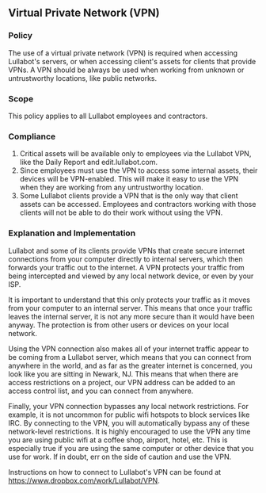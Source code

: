 ## Virtual Private Network (VPN)

### Policy
The use of a virtual private network (VPN) is required when accessing Lullabot's servers, or when accessing client's assets for clients that provide VPNs. A VPN should be always be used when working from unknown or untrustworthy locations, like public networks.

### Scope
This policy applies to all Lullabot employees and contractors.

### Compliance
1. Critical assets will be available only to employees via the Lullabot VPN, like the Daily Report and edit.lullabot.com.
2. Since employees must use the VPN to access some internal assets, their devices will  be VPN-enabled. This will make it easy to use the VPN when they are working from any untrustworthy location.
3. Some Lullabot clients provide a VPN that is the only way that client assets can be accessed. Employees and contractors working with those clients will not be able to do their work without using the VPN.

### Explanation and Implementation

Lullabot and some of its clients provide VPNs that create secure internet connections from your computer directly to internal servers, which then forwards your traffic out to the internet. A VPN protects your traffic from being intercepted and viewed by any local network device, or even by your ISP.

It is important to understand that this only protects your traffic as it moves from your computer to an internal server. This means that once your traffic leaves the internal server, it is not any more secure than it would have been anyway. The protection is from other users or devices on your local network.

Using the VPN connection also makes all of your internet traffic appear to be coming from a Lullabot server, which means that you can connect from anywhere in the world, and as far as the greater internet is concerned, you look like you are sitting in Newark, NJ. This means that when there are access restrictions on a project, our VPN address can be added to an access control list, and you can connect from anywhere.

Finally, your VPN connection bypasses any local network restrictions. For example, it is not uncommon for public wifi hotspots to block services like IRC. By connecting to the VPN, you will automatically bypass any of these network-level restrictions. It is highly encouraged to use the VPN any time you are using public wifi at a coffee shop, airport, hotel, etc. This is especially true if you are using the same computer or other device that you use for work. If in doubt, err on the side of caution and use the VPN.

Instructions on how to connect to Lullabot's VPN can be found at https://www.dropbox.com/work/Lullabot/VPN. 
